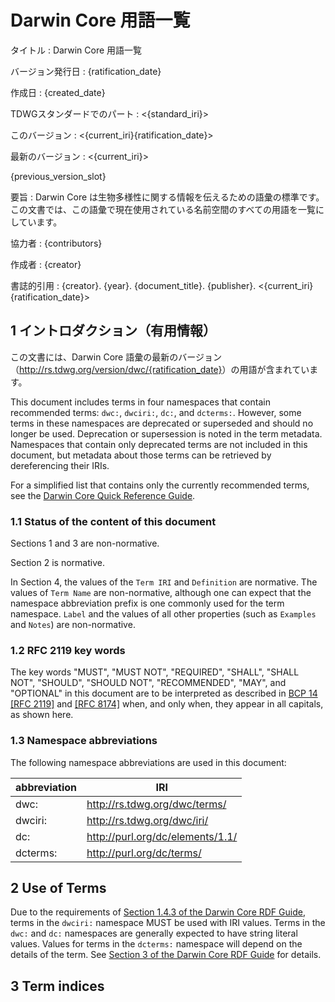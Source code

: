 # Darwin Core 用語一覧

タイトル
: Darwin Core 用語一覧

バージョン発行日
: {ratification_date}

作成日
: {created_date}

TDWGスタンダードでのパート
: <{standard_iri}>

このバージョン
: <{current_iri}{ratification_date}>

最新のバージョン
: <{current_iri}>

{previous_version_slot}

要旨
: Darwin Core は生物多様性に関する情報を伝えるための語彙の標準です。 この文書では、この語彙で現在使用されている名前空間のすべての用語を一覧にしています。

協力者
: {contributors}

作成者
: {creator}

書誌的引用
: {creator}. {year}. {document_title}. {publisher}. <{current_iri}{ratification_date}>

## 1 イントロダクション（有用情報）

この文書には、Darwin Core 語彙の最新のバージョン（<http://rs.tdwg.org/version/dwc/{ratification_date}>）の用語が含まれています。

This document includes terms in four namespaces that contain recommended terms: `dwc:`, `dwciri:`, `dc:`, and `dcterms:`. However, some terms in these namespaces are deprecated or superseded and should no longer be used. Deprecation or supersession is noted in the term metadata. Namespaces that contain only deprecated terms are not included in this document, but metadata about those terms can be retrieved by dereferencing their IRIs.

For a simplified list that contains only the currently recommended terms, see the [Darwin Core Quick Reference Guide](../terms/).

### 1.1 Status of the content of this document

Sections 1 and 3 are non-normative.

Section 2 is normative.

In Section 4, the values of the `Term IRI` and `Definition` are normative. The values of `Term Name` are non-normative, although one can expect that the namespace abbreviation prefix is one commonly used for the term namespace.  `Label` and the values of all other properties (such as `Examples` and `Notes`) are non-normative.

### 1.2 RFC 2119 key words

The key words "MUST", "MUST NOT", "REQUIRED", "SHALL", "SHALL NOT", "SHOULD", "SHOULD NOT", "RECOMMENDED", "MAY", and "OPTIONAL" in this document are to be interpreted as described in [BCP 14](https://www.rfc-editor.org/info/bcp14) [\[RFC 2119\]](https://datatracker.ietf.org/doc/html/rfc2119) and [\[RFC 8174\]](https://datatracker.ietf.org/doc/html/rfc8174) when, and only when, they appear in all capitals, as shown here.

### 1.3 Namespace abbreviations

The following namespace abbreviations are used in this document:

| abbreviation             | IRI                                                                              |
| ------------------------ | -------------------------------------------------------------------------------- |
| dwc:     | http://rs.tdwg.org/dwc/terms/    |
| dwciri:  | http://rs.tdwg.org/dwc/iri/      |
| dc:      | http://purl.org/dc/elements/1.1/ |
| dcterms: | http://purl.org/dc/terms/                        |

## 2 Use of Terms

Due to the requirements of [Section 1.4.3 of the Darwin Core RDF Guide](../rdf/#143-use-of-darwin-core-terms-in-rdf-normative), terms in the `dwciri:` namespace MUST be used with IRI values. Terms in the `dwc:` and `dc:` namespaces are generally expected to have string literal values. Values for terms in the `dcterms:` namespace will depend on the details of the term. See [Section 3 of the Darwin Core RDF Guide](../rdf/#3-term-reference-normative) for details.

## 3 Term indices
